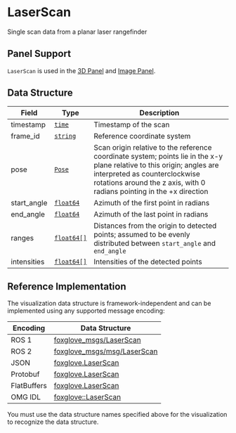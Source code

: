 # LaserScan

Single scan data from a planar laser rangefinder

## Panel Support

`LaserScan` is used in the [3D Panel](../4-panel/2-3d-panel.md) and [Image Panel](../4-panel/5-image-panel.md).

## Data Structure

| Field       | Type                                      | Description                                                                                                                                                                                                                       |
| ----------- | ----------------------------------------- | --------------------------------------------------------------------------------------------------------------------------------------------------------------------------------------------------------------------------------- |
| timestamp   | [`time`](./built-in%20types#time)         | Timestamp of the scan                                                                                                                                                                                                             |
| frame_id    | [`string`](./built-in%20types#string)     | Reference coordinate system                                                                                                                                                                                                       |
| pose        | [`Pose`](./pose)                          | Scan origin relative to the reference coordinate system; points lie in the x-y plane relative to this origin; angles are interpreted as counterclockwise rotations around the z axis, with 0 radians pointing in the +x direction |
| start_angle | [`float64`](./built-in%20types#float64)   | Azimuth of the first point in radians                                                                                                                                                                                             |
| end_angle   | [`float64`](./built-in%20types#float64)   | Azimuth of the last point in radians                                                                                                                                                                                              |
| ranges      | [`float64[]`](./built-in%20types#float64) | Distances from the origin to detected points; assumed to be evenly distributed between `start_angle` and `end_angle`                                                                                                              |
| intensities | [`float64[]`](./built-in%20types#float64) | Intensities of the detected points                                                                                                                                                                                                |

## Reference Implementation

The visualization data structure is framework-independent and can be implemented using any supported message encoding:

| Encoding    | Data Structure                                                                                                  |
| ----------- | --------------------------------------------------------------------------------------------------------------- |
| ROS 1       | [foxglove_msgs/LaserScan](https://github.com/foxglove/foxglove-sdk/blob/main/schemas/ros1/LaserScan.msg)        |
| ROS 2       | [foxglove_msgs/msg/LaserScan](https://github.com/foxglove/foxglove-sdk/blob/main/schemas/ros2/LaserScan.msg)    |
| JSON        | [foxglove.LaserScan](https://github.com/foxglove/foxglove-sdk/blob/main/schemas/jsonschema/LaserScan.json)      |
| Protobuf    | [foxglove.LaserScan](https://github.com/foxglove/foxglove-sdk/blob/main/schemas/proto/foxglove/LaserScan.proto) |
| FlatBuffers | [foxglove.LaserScan](https://github.com/foxglove/foxglove-sdk/blob/main/schemas/flatbuffer/LaserScan.fbs)       |
| OMG IDL     | [foxglove::LaserScan](https://github.com/foxglove/foxglove-sdk/blob/main/schemas/omgidl/foxglove/LaserScan.idl) |

You must use the data structure names specified above for the visualization to recognize the data structure.
